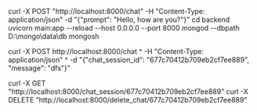 curl -X POST "http://localhost:8000/chat" -H "Content-Type: application/json" -d "{\"prompt\": \"Hello, how are you?\"}"
cd backend
uvicorn main:app --reload --host 0.0.0.0 --port 8000
mongod --dbpath D:\mongo\data\db
mongosh

curl -X POST http://localhost:8000/chat ^
-H "Content-Type: application/json" ^
-d "{\"chat_session_id\": \"677c70412b709eb2cf7ee889\", \"message\": \"dfs\"}"

curl -X GET "http://localhost:8000/chat_session/677c70412b709eb2cf7ee889"
curl -X DELETE "http://localhost:8000/delete_chat/677c70412b709eb2cf7ee889"
